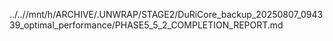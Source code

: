 ../..//mnt/h/ARCHIVE/.UNWRAP/STAGE2/DuRiCore_backup_20250807_094339_optimal_performance/PHASE5_5_2_COMPLETION_REPORT.md